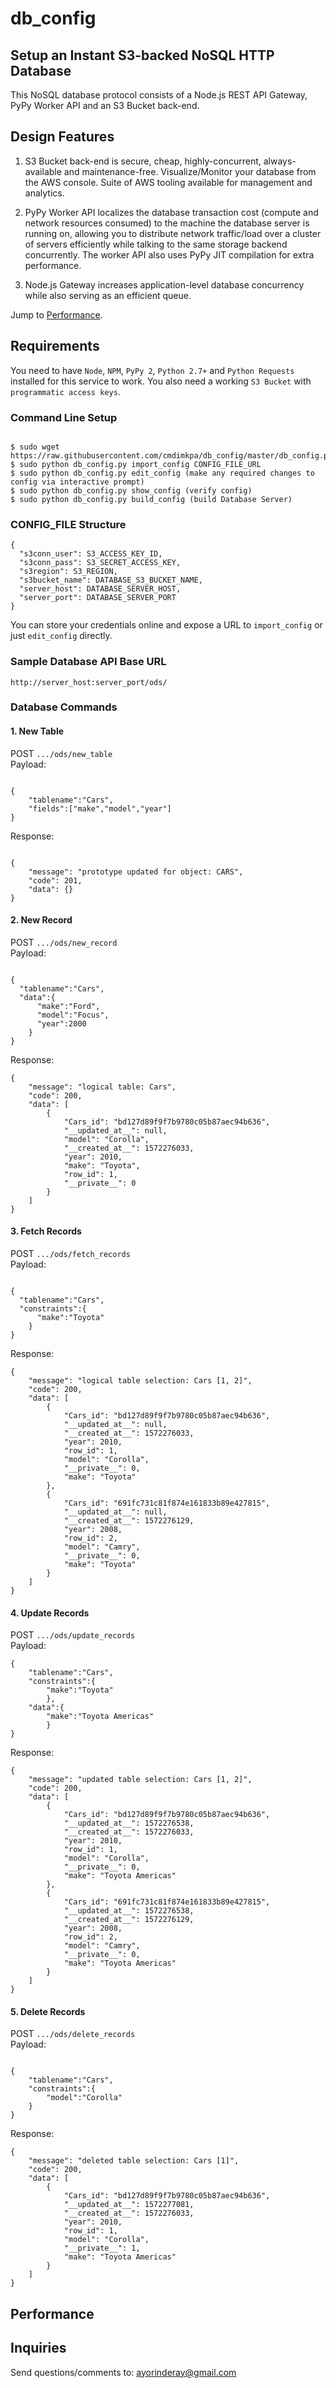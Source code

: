 # db_config
## Setup an Instant S3-backed NoSQL HTTP Database

This NoSQL database protocol consists of a Node.js REST API Gateway, PyPy Worker API and an S3 Bucket back-end.

## Design Features

1. S3 Bucket back-end is secure, cheap, highly-concurrent, always-available and maintenance-free. Visualize/Monitor your database from the AWS console. Suite of AWS tooling available for management and analytics.

2. PyPy Worker API localizes the database transaction cost (compute and network resources consumed) to the machine the database server is running on, allowing you to distribute network traffic/load over a cluster of servers efficiently while talking to the same storage backend concurrently. The worker API also uses PyPy JIT compilation for extra performance.

3. Node.js Gateway increases application-level database concurrency while also serving as an efficient queue.

Jump to [Performance](#Performance).

## Requirements

You need to have `Node`, `NPM`, `PyPy 2`, `Python 2.7+` and `Python Requests` installed for this service to work. You also need a working `S3 Bucket` with `programmatic access keys`.

### Command Line Setup

<pre><code>
$ sudo wget https://raw.githubusercontent.com/cmdimkpa/db_config/master/db_config.py
$ sudo python db_config.py import_config CONFIG_FILE_URL
$ sudo python db_config.py edit_config (make any required changes to config via interactive prompt)
$ sudo python db_config.py show_config (verify config)
$ sudo python db_config.py build_config (build Database Server)
</code></pre>

### CONFIG_FILE Structure

<pre><code>{
  "s3conn_user": S3_ACCESS_KEY_ID,
  "s3conn_pass": S3_SECRET_ACCESS_KEY,
  "s3region": S3_REGION,
  "s3bucket_name": DATABASE_S3_BUCKET_NAME,
  "server_host": DATABASE_SERVER_HOST,
  "server_port": DATABASE_SERVER_PORT
}</code></pre>

You can store your credentials online and expose a URL to `import_config` or just `edit_config` directly.

### Sample Database API Base URL

`http://server_host:server_port/ods/`

### Database Commands

#### 1. New Table

POST `.../ods/new_table`<br>
Payload:
<pre><code>
{
	"tablename":"Cars",
	"fields":["make","model","year"]
}
</code></pre>
Response:
<pre><code>
{
    "message": "prototype updated for object: CARS",
    "code": 201,
    "data": {}
}
</code></pre>

#### 2. New Record

POST `.../ods/new_record`<br>
Payload:
<pre><code>
{
  "tablename":"Cars",
  "data":{
      "make":"Ford",
      "model":"Focus",
      "year":2000
    }
}
</code></pre>
Response:
<pre><code>{
    "message": "logical table: Cars",
    "code": 200,
    "data": [
        {
            "Cars_id": "bd127d89f9f7b9780c05b87aec94b636",
            "__updated_at__": null,
            "model": "Corolla",
            "__created_at__": 1572276033,
            "year": 2010,
            "make": "Toyota",
            "row_id": 1,
            "__private__": 0
        }
    ]
}</code></pre>

#### 3. Fetch Records

POST `.../ods/fetch_records`<br>
Payload:
<pre><code>
{
  "tablename":"Cars",
  "constraints":{
      "make":"Toyota"
    }
}
</code></pre>
Response:
<pre><code>{
    "message": "logical table selection: Cars [1, 2]",
    "code": 200,
    "data": [
        {
            "Cars_id": "bd127d89f9f7b9780c05b87aec94b636",
            "__updated_at__": null,
            "__created_at__": 1572276033,
            "year": 2010,
            "row_id": 1,
            "model": "Corolla",
            "__private__": 0,
            "make": "Toyota"
        },
        {
            "Cars_id": "691fc731c81f874e161833b89e427815",
            "__updated_at__": null,
            "__created_at__": 1572276129,
            "year": 2008,
            "row_id": 2,
            "model": "Camry",
            "__private__": 0,
            "make": "Toyota"
        }
    ]
}
</code></pre>

#### 4. Update Records

POST `.../ods/update_records`<br>
Payload:
<pre><code>{
	"tablename":"Cars",
	"constraints":{
		"make":"Toyota"
		},
	"data":{
		"make":"Toyota Americas"
		}
}</code></pre>
Response:
<pre><code>{
    "message": "updated table selection: Cars [1, 2]",
    "code": 200,
    "data": [
        {
            "Cars_id": "bd127d89f9f7b9780c05b87aec94b636",
            "__updated_at__": 1572276538,
            "__created_at__": 1572276033,
            "year": 2010,
            "row_id": 1,
            "model": "Corolla",
            "__private__": 0,
            "make": "Toyota Americas"
        },
        {
            "Cars_id": "691fc731c81f874e161833b89e427815",
            "__updated_at__": 1572276538,
            "__created_at__": 1572276129,
            "year": 2008,
            "row_id": 2,
            "model": "Camry",
            "__private__": 0,
            "make": "Toyota Americas"
        }
    ]
}</code></pre>

#### 5. Delete Records

POST `.../ods/delete_records`<br>
Payload:
<pre><code>
{
	"tablename":"Cars",
	"constraints":{
		"model":"Corolla"
	}
}
</code></pre>
Response:
<pre><code>{
    "message": "deleted table selection: Cars [1]",
    "code": 200,
    "data": [
        {
            "Cars_id": "bd127d89f9f7b9780c05b87aec94b636",
            "__updated_at__": 1572277081,
            "__created_at__": 1572276033,
            "year": 2010,
            "row_id": 1,
            "model": "Corolla",
            "__private__": 1,
            "make": "Toyota Americas"
        }
    ]
}</code></pre>

## Performance


## Inquiries
Send questions/comments to: ayorinderay@gmail.com
